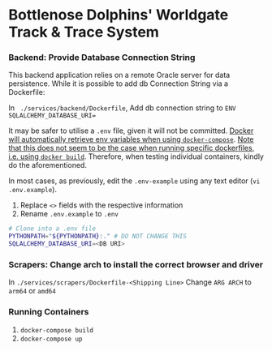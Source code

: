 # Bottlenose Dolphins' Worldgate Track & Trace System

### Backend: Provide Database Connection String

This backend application relies on a remote Oracle server for data persistence.
While it is possible to add db Connection String via a Dockerfile:

In ``` ./services/backend/Dockerfile```,
Add db connection string to ```ENV SQLALCHEMY_DATABASE_URI=```

It may be safer to utilise a ```.env``` file, given it will not be committed.
[Docker will automatically retrieve env variables when using ```docker-compose```](https://docs.docker.com/compose/environment-variables/#:~:text=The%20.env%20file%20feature%20only). [Note that this does not seem to be the case when running specific dockerfiles, i.e. using ```docker build```](https://vsupalov.com/docker-arg-env-variable-guide/). Therefore, when testing individual containers, kindly do the aforementioned. 

In most cases, as previously, edit the `.env-example` using any text editor (`vi .env.example`).

1. Replace `<>` fields with the respective information
2. Rename `.env.example` to `.env`

```bash
# Clone into a .env file
PYTHONPATH="${PYTHONPATH}:." # DO NOT CHANGE THIS
SQLALCHEMY_DATABASE_URI=<DB URI>

```

### Scrapers: Change arch to install the correct browser and driver

In ```./services/scrapers/Dockerfile-<Shipping Line>```
Change ```ARG ARCH``` to ```arm64``` or ```amd64```

### Running Containers

1. ```docker-compose build``` 
2. ```docker-compose up```
